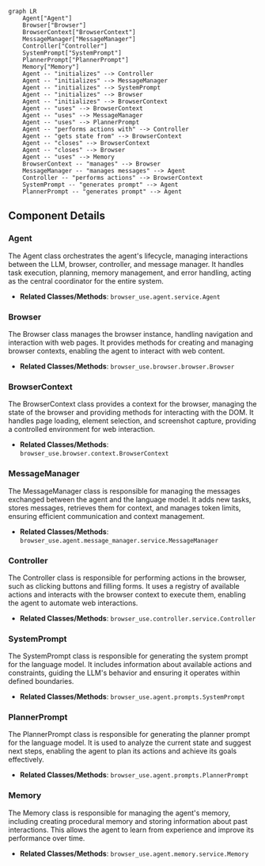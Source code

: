 ```mermaid
graph LR
    Agent["Agent"]
    Browser["Browser"]
    BrowserContext["BrowserContext"]
    MessageManager["MessageManager"]
    Controller["Controller"]
    SystemPrompt["SystemPrompt"]
    PlannerPrompt["PlannerPrompt"]
    Memory["Memory"]
    Agent -- "initializes" --> Controller
    Agent -- "initializes" --> MessageManager
    Agent -- "initializes" --> SystemPrompt
    Agent -- "initializes" --> Browser
    Agent -- "initializes" --> BrowserContext
    Agent -- "uses" --> BrowserContext
    Agent -- "uses" --> MessageManager
    Agent -- "uses" --> PlannerPrompt
    Agent -- "performs actions with" --> Controller
    Agent -- "gets state from" --> BrowserContext
    Agent -- "closes" --> BrowserContext
    Agent -- "closes" --> Browser
    Agent -- "uses" --> Memory
    BrowserContext -- "manages" --> Browser
    MessageManager -- "manages messages" --> Agent
    Controller -- "performs actions" --> BrowserContext
    SystemPrompt -- "generates prompt" --> Agent
    PlannerPrompt -- "generates prompt" --> Agent
```

## Component Details

### Agent
The Agent class orchestrates the agent's lifecycle, managing interactions between the LLM, browser, controller, and message manager. It handles task execution, planning, memory management, and error handling, acting as the central coordinator for the entire system.
- **Related Classes/Methods**: `browser_use.agent.service.Agent`

### Browser
The Browser class manages the browser instance, handling navigation and interaction with web pages. It provides methods for creating and managing browser contexts, enabling the agent to interact with web content.
- **Related Classes/Methods**: `browser_use.browser.browser.Browser`

### BrowserContext
The BrowserContext class provides a context for the browser, managing the state of the browser and providing methods for interacting with the DOM. It handles page loading, element selection, and screenshot capture, providing a controlled environment for web interaction.
- **Related Classes/Methods**: `browser_use.browser.context.BrowserContext`

### MessageManager
The MessageManager class is responsible for managing the messages exchanged between the agent and the language model. It adds new tasks, stores messages, retrieves them for context, and manages token limits, ensuring efficient communication and context management.
- **Related Classes/Methods**: `browser_use.agent.message_manager.service.MessageManager`

### Controller
The Controller class is responsible for performing actions in the browser, such as clicking buttons and filling forms. It uses a registry of available actions and interacts with the browser context to execute them, enabling the agent to automate web interactions.
- **Related Classes/Methods**: `browser_use.controller.service.Controller`

### SystemPrompt
The SystemPrompt class is responsible for generating the system prompt for the language model. It includes information about available actions and constraints, guiding the LLM's behavior and ensuring it operates within defined boundaries.
- **Related Classes/Methods**: `browser_use.agent.prompts.SystemPrompt`

### PlannerPrompt
The PlannerPrompt class is responsible for generating the planner prompt for the language model. It is used to analyze the current state and suggest next steps, enabling the agent to plan its actions and achieve its goals effectively.
- **Related Classes/Methods**: `browser_use.agent.prompts.PlannerPrompt`

### Memory
The Memory class is responsible for managing the agent's memory, including creating procedural memory and storing information about past interactions. This allows the agent to learn from experience and improve its performance over time.
- **Related Classes/Methods**: `browser_use.agent.memory.service.Memory`
